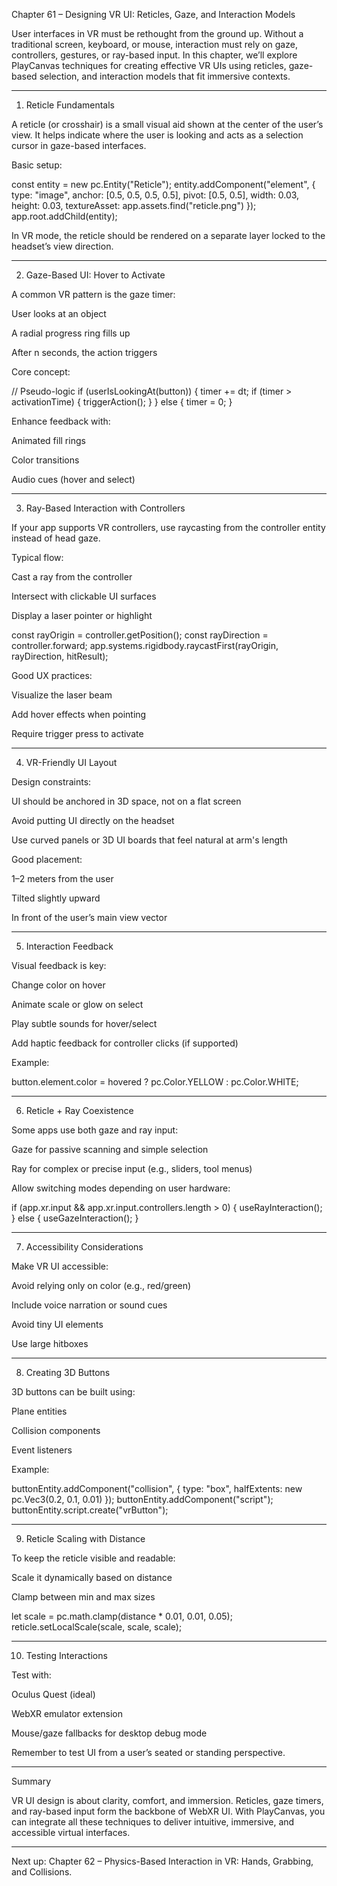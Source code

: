 Chapter 61 – Designing VR UI: Reticles, Gaze, and Interaction Models

User interfaces in VR must be rethought from the ground up. Without a traditional screen, keyboard, or mouse, interaction must rely on gaze, controllers, gestures, or ray-based input. In this chapter, we’ll explore PlayCanvas techniques for creating effective VR UIs using reticles, gaze-based selection, and interaction models that fit immersive contexts.


---

1. Reticle Fundamentals

A reticle (or crosshair) is a small visual aid shown at the center of the user’s view. It helps indicate where the user is looking and acts as a selection cursor in gaze-based interfaces.

Basic setup:

const entity = new pc.Entity("Reticle");
entity.addComponent("element", {
    type: "image",
    anchor: [0.5, 0.5, 0.5, 0.5],
    pivot: [0.5, 0.5],
    width: 0.03,
    height: 0.03,
    textureAsset: app.assets.find("reticle.png")
});
app.root.addChild(entity);

In VR mode, the reticle should be rendered on a separate layer locked to the headset’s view direction.


---

2. Gaze-Based UI: Hover to Activate

A common VR pattern is the gaze timer:

User looks at an object

A radial progress ring fills up

After n seconds, the action triggers


Core concept:

// Pseudo-logic
if (userIsLookingAt(button)) {
    timer += dt;
    if (timer > activationTime) {
        triggerAction();
    }
} else {
    timer = 0;
}

Enhance feedback with:

Animated fill rings

Color transitions

Audio cues (hover and select)



---

3. Ray-Based Interaction with Controllers

If your app supports VR controllers, use raycasting from the controller entity instead of head gaze.

Typical flow:

Cast a ray from the controller

Intersect with clickable UI surfaces

Display a laser pointer or highlight


const rayOrigin = controller.getPosition();
const rayDirection = controller.forward;
app.systems.rigidbody.raycastFirst(rayOrigin, rayDirection, hitResult);

Good UX practices:

Visualize the laser beam

Add hover effects when pointing

Require trigger press to activate



---

4. VR-Friendly UI Layout

Design constraints:

UI should be anchored in 3D space, not on a flat screen

Avoid putting UI directly on the headset

Use curved panels or 3D UI boards that feel natural at arm's length


Good placement:

1–2 meters from the user

Tilted slightly upward

In front of the user’s main view vector



---

5. Interaction Feedback

Visual feedback is key:

Change color on hover

Animate scale or glow on select

Play subtle sounds for hover/select

Add haptic feedback for controller clicks (if supported)


Example:

button.element.color = hovered ? pc.Color.YELLOW : pc.Color.WHITE;


---

6. Reticle + Ray Coexistence

Some apps use both gaze and ray input:

Gaze for passive scanning and simple selection

Ray for complex or precise input (e.g., sliders, tool menus)


Allow switching modes depending on user hardware:

if (app.xr.input && app.xr.input.controllers.length > 0) {
    useRayInteraction();
} else {
    useGazeInteraction();
}


---

7. Accessibility Considerations

Make VR UI accessible:

Avoid relying only on color (e.g., red/green)

Include voice narration or sound cues

Avoid tiny UI elements

Use large hitboxes



---

8. Creating 3D Buttons

3D buttons can be built using:

Plane entities

Collision components

Event listeners


Example:

buttonEntity.addComponent("collision", {
    type: "box",
    halfExtents: new pc.Vec3(0.2, 0.1, 0.01)
});
buttonEntity.addComponent("script");
buttonEntity.script.create("vrButton");


---

9. Reticle Scaling with Distance

To keep the reticle visible and readable:

Scale it dynamically based on distance

Clamp between min and max sizes


let scale = pc.math.clamp(distance * 0.01, 0.01, 0.05);
reticle.setLocalScale(scale, scale, scale);


---

10. Testing Interactions

Test with:

Oculus Quest (ideal)

WebXR emulator extension

Mouse/gaze fallbacks for desktop debug mode


Remember to test UI from a user’s seated or standing perspective.


---

Summary

VR UI design is about clarity, comfort, and immersion. Reticles, gaze timers, and ray-based input form the backbone of WebXR UI. With PlayCanvas, you can integrate all these techniques to deliver intuitive, immersive, and accessible virtual interfaces.


---

Next up:
Chapter 62 – Physics-Based Interaction in VR: Hands, Grabbing, and Collisions.

